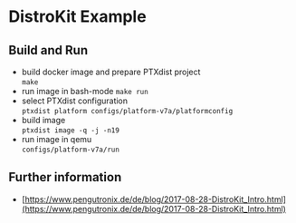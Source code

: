 # DistroKit Example

## Build and Run

- build docker image and prepare PTXdist project  
  `make`
- run image in bash-mode
  `make run`
- select PTXdist configuration  
  `ptxdist platform configs/platform-v7a/platformconfig`
- build image  
  `ptxdist image -q -j -n19`
- run image in qemu  
  `configs/platform-v7a/run`

## Further information

- [https://www.pengutronix.de/de/blog/2017-08-28-DistroKit_Intro.html](https://www.pengutronix.de/de/blog/2017-08-28-DistroKit_Intro.html)
